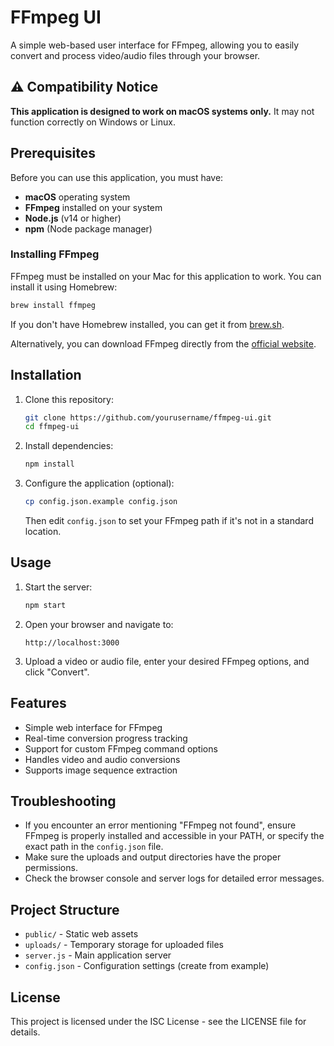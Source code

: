 # FFmpeg UI

A simple web-based user interface for FFmpeg, allowing you to easily convert and process video/audio files through your browser.

## ⚠️ Compatibility Notice

**This application is designed to work on macOS systems only.** It may not function correctly on Windows or Linux.

## Prerequisites

Before you can use this application, you must have:

- **macOS** operating system
- **FFmpeg** installed on your system
- **Node.js** (v14 or higher)
- **npm** (Node package manager)

### Installing FFmpeg

FFmpeg must be installed on your Mac for this application to work. You can install it using Homebrew:

```bash
brew install ffmpeg
```

If you don't have Homebrew installed, you can get it from [brew.sh](https://brew.sh/).

Alternatively, you can download FFmpeg directly from the [official website](https://ffmpeg.org/download.html).

## Installation

1. Clone this repository:

   ```bash
   git clone https://github.com/yourusername/ffmpeg-ui.git
   cd ffmpeg-ui
   ```

2. Install dependencies:

   ```bash
   npm install
   ```

3. Configure the application (optional):
   ```bash
   cp config.json.example config.json
   ```
   Then edit `config.json` to set your FFmpeg path if it's not in a standard location.

## Usage

1. Start the server:

   ```bash
   npm start
   ```

2. Open your browser and navigate to:

   ```
   http://localhost:3000
   ```

3. Upload a video or audio file, enter your desired FFmpeg options, and click "Convert".

## Features

- Simple web interface for FFmpeg
- Real-time conversion progress tracking
- Support for custom FFmpeg command options
- Handles video and audio conversions
- Supports image sequence extraction

## Troubleshooting

- If you encounter an error mentioning "FFmpeg not found", ensure FFmpeg is properly installed and accessible in your PATH, or specify the exact path in the `config.json` file.
- Make sure the uploads and output directories have the proper permissions.
- Check the browser console and server logs for detailed error messages.

## Project Structure

- `public/` - Static web assets
- `uploads/` - Temporary storage for uploaded files
- `server.js` - Main application server
- `config.json` - Configuration settings (create from example)

## License

This project is licensed under the ISC License - see the LICENSE file for details.
